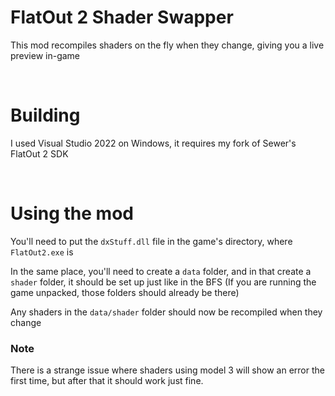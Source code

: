 # FlatOut 2 Shader Swapper
This mod recompiles shaders on the fly when they change, giving you a live preview in-game

<br>

# Building
I used Visual Studio 2022 on Windows, it requires my fork of Sewer's FlatOut 2 SDK

<br>

# Using the mod
You'll need to put the ```dxStuff.dll``` file in the game's directory, where ```FlatOut2.exe``` is

In the same place, you'll need to create a ```data``` folder, and in that create a ```shader``` folder, it should be set up just like in the BFS (If you are running the game unpacked, those folders should already be there)

Any shaders in the ```data/shader``` folder should now be recompiled when they change

### Note
There is a strange issue where shaders using model 3 will show an error the first time, but after that it should work just fine.
